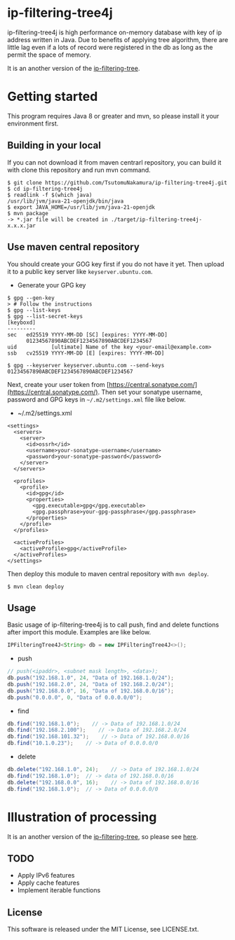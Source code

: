 # ip-filtering-tree4j
ip-filtering-tree4j is high performance on-memory database with key of ip address written in Java.
Due to benefits of applying tree algorithm, there are little lag even if a lots of record were registered in the db as long as the permit the space of memory. 

It is an another version of the [ip-filtering-tree](https://github.com/TsutomuNakamura/ip-filtering-tree).

# Getting started
This program requires Java 8 or greater and mvn, so please install it your environment first.

## Building in your local
If you can not download it from maven centrarl repository, you can build it with clone this repository and run mvn command.

```
$ git clone https://github.com/TsutomuNakamura/ip-filtering-tree4j.git
$ cd ip-filtering-tree4j
$ readlink -f $(which java)
/usr/lib/jvm/java-21-openjdk/bin/java
$ export JAVA_HOME=/usr/lib/jvm/java-21-openjdk
$ mvn package
-> *.jar file will be created in ./target/ip-filtering-tree4j-x.x.x.jar
```

## Use maven central repository
You should create your GOG key first if you do not have it yet.
Then upload it to a public key server like `keyserver.ubuntu.com`.

* Generate your GPG key
```
$ gpg --gen-key
> # Follow the instructions
$ gpg --list-keys
$ gpg --list-secret-keys
[keyboxd]
---------
sec   ed25519 YYYY-MM-DD [SC] [expires: YYYY-MM-DD]
      01234567890ABCDEF1234567890ABCDEF1234567
uid           [ultimate] Name of the key <your-email@example.com>
ssb   cv25519 YYYY-MM-DD [E] [expires: YYYY-MM-DD]

$ gpg --keyserver keyserver.ubuntu.com --send-keys 01234567890ABCDEF1234567890ABCDEF1234567
```

Next, create your user token from [https://central.sonatype.com/](https://central.sonatype.com/).
Then set your sonatype username, password and GPG keys in `~/.m2/settings.xml` file like below.

* ~/.m2/settings.xml
```
<settings>
  <servers>
    <server>
      <id>ossrh</id>
      <username>your-sonatype-username</username>
      <password>your-sonatype-password</password>
    </server>
  </servers>

  <profiles>
    <profile>
      <id>gpg</id>
      <properties>
        <gpg.executable>gpg</gpg.executable>
        <gpg.passphrase>your-gpg-passphrase</gpg.passphrase>
      </properties>
    </profile>
  </profiles>
  
  <activeProfiles>
    <activeProfile>gpg</activeProfile>
  </activeProfiles>
</settings>
```

Then deploy this module to maven central repository with `mvn deploy`.

```
$ mvn clean deploy
```

## Usage
Basic usage of ip-filtering-tree4j is to call push, find and delete functions after import this module. Examples are like below.

```Java
IPFilteringTree4J<String> db = new IPFilteringTree4J<>();
```

* push
```Java
// push(<ipaddr>, <subnet mask length>, <data>);
db.push("192.168.1.0", 24, "Data of 192.168.1.0/24");
db.push("192.168.2.0", 24, "Data of 192.168.2.0/24");
db.push("192.168.0.0", 16, "Data of 192.168.0.0/16");
db.push("0.0.0.0", 0, "Data of 0.0.0.0/0");
```

* find
```Java
db.find("192.168.1.0");    // -> Data of 192.168.1.0/24
db.find("192.168.2.100");    // -> Data of 192.168.2.0/24
db.find("192.168.101.32");    // -> Data of 192.168.0.0/16
db.find("10.1.0.23");    // -> Data of 0.0.0.0/0
```

* delete
```Java
db.delete("192.168.1.0", 24);    // -> Data of 192.168.1.0/24
db.find("192.168.1.0");  // -> data of 192.168.0.0/16
db.delete("192.168.0.0", 16);    // -> Data of 192.168.0.0/16
db.find("192.168.1.0");  // -> Data of 0.0.0.0/0
```

# Illustration of processing
It is an another version of the [ip-filtering-tree](https://github.com/TsutomuNakamura/ip-filtering-tree), so please see [here](https://github.com/TsutomuNakamura/ip-filtering-tree#illustration-of-processing).

## TODO
* Apply IPv6 features
* Apply cache features
* Implement iterable functions

## License
This software is released under the MIT License, see LICENSE.txt.
